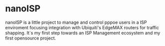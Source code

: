 # nanoISP
nanoISP is a little project to manage and control pppoe users in a ISP enviroment focusing integration with Ubiquiti's EdgeMAX routers for traffic shapping. It´s my first step towards an ISP Management ecosystem and my first opensource project.
